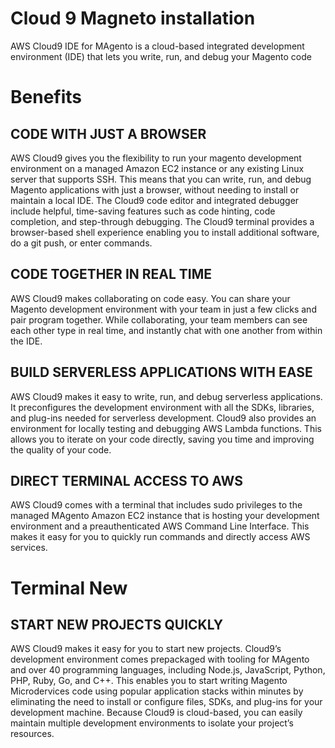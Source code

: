 # Cloud 9 Magneto installation

AWS Cloud9 IDE for MAgento is a cloud-based integrated development environment (IDE) that lets you write, run, and debug your Magento code

# Benefits
## CODE WITH JUST A BROWSER
AWS Cloud9 gives you the flexibility to run your magento development environment on a managed Amazon EC2 instance or any existing Linux server that supports SSH.
This means that you can write, run, and debug Magento applications with just a browser, without needing to install or maintain a local IDE. 
The Cloud9 code editor and integrated debugger include helpful, time-saving features such as code hinting, code completion, and step-through debugging. 
The Cloud9 terminal provides a browser-based shell experience enabling you to install additional software, do a git push, or enter commands.


## CODE TOGETHER IN REAL TIME
AWS Cloud9 makes collaborating on code easy. You can share your Magento development environment with your team in just a few clicks and pair program together.
While collaborating, your team members can see each other type in real time, and instantly chat with one another from within the IDE.

## BUILD SERVERLESS APPLICATIONS WITH EASE
AWS Cloud9 makes it easy to write, run, and debug serverless applications. It preconfigures the development environment with all the SDKs, libraries, and plug-ins needed for serverless development. Cloud9 also provides an environment for locally testing and debugging AWS Lambda functions. This allows you to iterate on your code directly, saving you time and improving the quality of your code.

## DIRECT TERMINAL ACCESS TO AWS
AWS Cloud9 comes with a terminal that includes sudo privileges to the managed MAgento Amazon EC2 instance that is hosting your development environment and a preauthenticated AWS Command Line Interface. This makes it easy for you to quickly run commands and directly access AWS services.

# Terminal New
## START NEW PROJECTS QUICKLY
AWS Cloud9 makes it easy for you to start new projects. Cloud9’s development environment comes prepackaged with tooling for MAgento and over 40 programming languages, including Node.js, JavaScript, Python, PHP, Ruby, Go, and C++. This enables you to start writing Magento Microdervices code using popular application stacks within minutes by eliminating the need to install or configure files, SDKs, and plug-ins for your development machine. Because Cloud9 is cloud-based, you can easily maintain multiple development environments to isolate your project’s resources.


